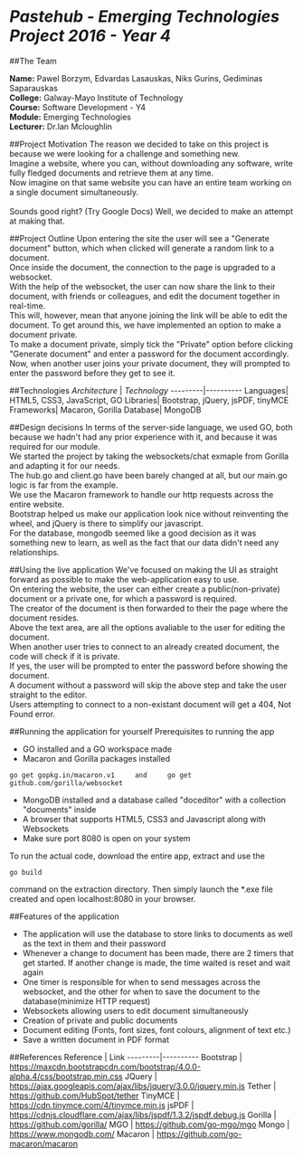 # *Pastehub - Emerging Technologies Project 2016 - Year 4*
##The Team


**Name:** Pawel Borzym, Edvardas Lasauskas, Niks Gurins, Gediminas Saparauskas </br>
**College:** Galway-Mayo Institute of Technology </br>
**Course:** Software Development - Y4 </br>
**Module:** Emerging Technologies </br>
**Lecturer:** Dr.Ian Mcloughlin </br>

##Project Motivation
The reason we decided to take on this project is because we were looking for a challenge and something new.</br>
Imagine a website, where you can, without downloading any software, write fully fledged documents and retrieve them at any time.</br>
Now imagine on that same website you can have an entire team working on a single document simultaneously.</br>
</br>
Sounds good right? (Try Google Docs) Well, we decided to make an attempt at making that.


##Project Outline
Upon entering the site the user will see a "Generate document" button, which when clicked will generate a random link to a document.</br>
Once inside the document, the connection to the page is upgraded to a websocket.</br>
With the help of the websocket, the user can now share the link to their document, with friends or colleagues, and edit the document together in real-time.</br>
This will, however, mean that anyone joining the link will be able to edit the document. To get around this, we have implemented an option to make a document private. </br>
To make a document private, simply tick the "Private" option before clicking "Generate document" and enter a password for the document accordingly.</br>
Now, when another user joins your private document, they will prompted to enter the password before they get to see it.


##Technologies
*Architecture* | *Technology*
---------|----------
Languages| HTML5, CSS3, JavaScript, GO
Libraries| Bootstrap, jQuery, jsPDF, tinyMCE
Frameworks| Macaron, Gorilla
Database| MongoDB


##Design decisions
In terms of the server-side language, we used GO, both because we hadn't had any prior experience with it, and because it was required for our module.</br>
We started the project by taking the websockets/chat exmaple from Gorilla and adapting it for our needs.</br>
The hub.go and client.go have been barely changed at all, but our main.go logic is far from the example.</br>
We use the Macaron framework to handle our http requests across the entire website.</br>
Bootstrap helped us make our application look nice without reinventing the wheel, and jQuery is there to simplify our javascript.</br>
For the database, mongodb seemed like a good decision as it was something new to learn, as well as the fact that our data didn't need any relationships.


##Using the live application
We've focused on making the UI as straight forward as possible to make the web-application easy to use.</br>
On entering the website, the user can either create a public(non-private) document or a private one, for which a password is required.</br>
The creator of the document is then forwarded to their the page where the document resides.</br>
Above the text area, are all the options avaliable to the user for editing the document.</br>
When another user tries to connect to an already created document, the code will check if it is private.</br>
If yes, the user will be prompted to enter the password before showing the document.</br>
A document without a password will skip the above step and take the user straight to the editor.</br>
Users attempting to connect to a non-existant document will get a 404, Not Found error.


##Running the application for yourself
Prerequisites to running the app
* GO installed and a GO workspace made
* Macaron and Gorilla packages installed
```
go get gopkg.in/macaron.v1     and     go get github.com/gorilla/websocket
```
* MongoDB installed and a database called "doceditor" with a collection "documents" inside
* A browser that supports HTML5, CSS3 and Javascript along with Websockets
* Make sure port 8080 is open on your system

To run the actual code, download the entire app, extract and use the 
```
go build
```
command on the extraction directory. Then simply launch the *.exe file created and open localhost:8080 in your browser.


##Features of the application
*  The application will use the database to store links to documents as well as the text in them and their password
*  Whenever a change to document has been made, there are 2 timers that get started. If another change is made, the time waited is reset and wait again
*  One timer is responsible for when to send messages across the websocket, and the other for when to save the document to the database(minimize HTTP request)
*  Websockets allowing users to edit document simultaneously 
*  Creation of private and public documents
*  Document editing (Fonts, font sizes, font colours, alignment of text etc.)
*  Save a written document in PDF format


##References
Reference | Link
---------|----------
Bootstrap | https://maxcdn.bootstrapcdn.com/bootstrap/4.0.0-alpha.4/css/bootstrap.min.css 
JQuery | https://ajax.googleapis.com/ajax/libs/jquery/3.0.0/jquery.min.js
Tether | https://github.com/HubSpot/tether
TinyMCE | https://cdn.tinymce.com/4/tinymce.min.js
jsPDF | https://cdnjs.cloudflare.com/ajax/libs/jspdf/1.3.2/jspdf.debug.js
Gorilla | https://github.com/gorilla/
MGO | https://github.com/go-mgo/mgo
Mongo | https://www.mongodb.com/
Macaron | https://github.com/go-macaron/macaron
